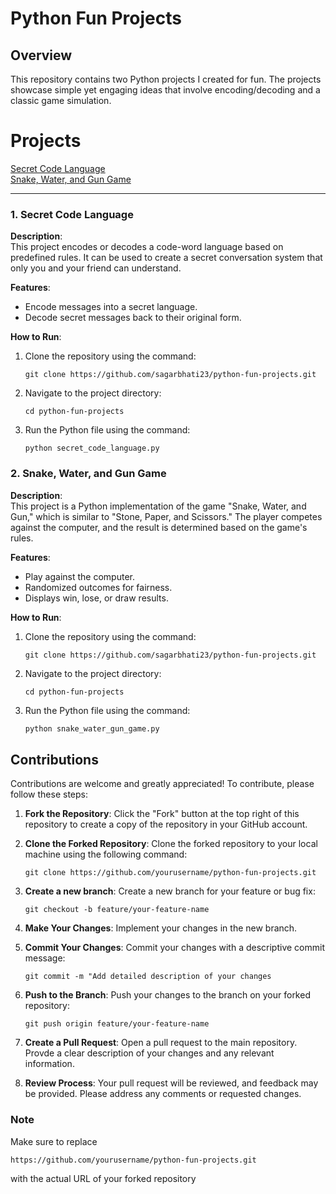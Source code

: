 # Python Fun Projects  

## Overview  
This repository contains two Python projects I created for fun. The projects showcase simple yet engaging ideas that involve encoding/decoding and a classic game simulation.  

# Projects
[Secret Code Language](secret_code_language.py)  
[Snake, Water, and Gun Game](snake_water_gun_game.py)

---

### 1. **Secret Code Language**  
**Description**:  
This project encodes or decodes a code-word language based on predefined rules. It can be used to create a secret conversation system that only you and your friend can understand.  

**Features**:  
- Encode messages into a secret language.  
- Decode secret messages back to their original form.  

**How to Run**:  
1. Clone the repository using the command:  
   ```
   git clone https://github.com/sagarbhati23/python-fun-projects.git
   ```
2. Navigate to the project directory:
   ```
   cd python-fun-projects
   ```  
3. Run the Python file using the command:  
   ```
   python secret_code_language.py
   ```


### 2. **Snake, Water, and Gun Game**  
**Description**:  
This project is a Python implementation of the game "Snake, Water, and Gun," which is similar to "Stone, Paper, and Scissors." The player competes against the computer, and the result is determined based on the game's rules.  

**Features**:  
- Play against the computer.  
- Randomized outcomes for fairness.  
- Displays win, lose, or draw results.  

**How to Run**:  
1. Clone the repository using the command:
   ```
   git clone https://github.com/sagarbhati23/python-fun-projects.git
   ```
2. Navigate to the project directory:
   ```
   cd python-fun-projects
   ```  
3. Run the Python file using the command:  
   ```bash
   python snake_water_gun_game.py

## Contributions
Contributions are welcome and greatly appreciated! To contribute, please follow these steps:

1. **Fork the Repository**: Click the "Fork" button at the top right of this repository to create a copy of the repository in your GitHub account.

2. **Clone the Forked Repository**: Clone the forked repository to your local machine using the following command:
   ```
   git clone https://github.com/yourusername/python-fun-projects.git
   ```

3. **Create a new branch**: Create a new branch for your feature or bug fix:
   ```
   git checkout -b feature/your-feature-name
   ```

4. **Make Your Changes**: Implement your changes in the new branch.

5. **Commit Your Changes**: Commit your changes with a descriptive commit message:
   ```
   git commit -m "Add detailed description of your changes
   ```

6. **Push to the Branch**: Push your changes to the branch on your forked repository:
   ```
   git push origin feature/your-feature-name
   ```
7. **Create a Pull Request**: Open a pull request to the main repository. Provde a clear description of your changes and any relevant information.

8. **Review Process**: Your pull request will be reviewed, and feedback may be provided. Please address any comments or requested changes.


  ### Note
  Make sure to replace
   ```
   https://github.com/yourusername/python-fun-projects.git
   ```
  with the actual URL of your forked repository
